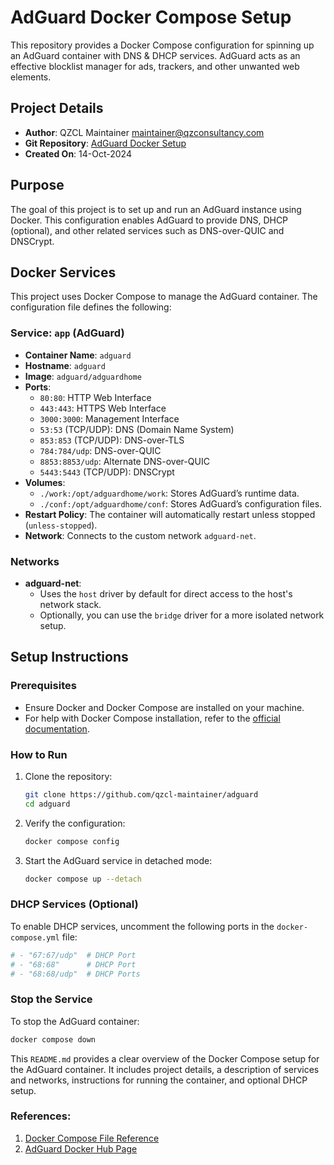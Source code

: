 # AdGuard Docker Compose Setup

This repository provides a Docker Compose configuration for spinning up an AdGuard container with DNS & DHCP services. AdGuard acts as an effective blocklist manager for ads, trackers, and other unwanted web elements.

## Project Details

- **Author**: QZCL Maintainer [maintainer@qzconsultancy.com](mailto:maintainer@qzconsultancy.com)
- **Git Repository**: [AdGuard Docker Setup](https://github.com/qzcl-maintainer/adguard)
- **Created On**: 14-Oct-2024

## Purpose

The goal of this project is to set up and run an AdGuard instance using Docker. This configuration enables AdGuard to provide DNS, DHCP (optional), and other related services such as DNS-over-QUIC and DNSCrypt.

## Docker Services

This project uses Docker Compose to manage the AdGuard container. The configuration file defines the following:

### Service: `app` (AdGuard)

- **Container Name**: `adguard`
- **Hostname**: `adguard`
- **Image**: `adguard/adguardhome`
- **Ports**:
  - `80:80`: HTTP Web Interface
  - `443:443`: HTTPS Web Interface
  - `3000:3000`: Management Interface
  - `53:53` (TCP/UDP): DNS (Domain Name System)
  - `853:853` (TCP/UDP): DNS-over-TLS
  - `784:784/udp`: DNS-over-QUIC
  - `8853:8853/udp`: Alternate DNS-over-QUIC
  - `5443:5443` (TCP/UDP): DNSCrypt
- **Volumes**:
  - `./work:/opt/adguardhome/work`: Stores AdGuard’s runtime data.
  - `./conf:/opt/adguardhome/conf`: Stores AdGuard’s configuration files.
- **Restart Policy**: The container will automatically restart unless stopped (`unless-stopped`).
- **Network**: Connects to the custom network `adguard-net`.

### Networks

- **adguard-net**: 
  - Uses the `host` driver by default for direct access to the host's network stack.
  - Optionally, you can use the `bridge` driver for a more isolated network setup.

## Setup Instructions

### Prerequisites

- Ensure Docker and Docker Compose are installed on your machine.
- For help with Docker Compose installation, refer to the [official documentation](https://docs.docker.com/reference/compose-file/version-and-name/).

### How to Run

1. Clone the repository:
    ```bash
    git clone https://github.com/qzcl-maintainer/adguard
    cd adguard
    ```

2. Verify the configuration:
    ```bash
    docker compose config
    ```

3. Start the AdGuard service in detached mode:
    ```bash
    docker compose up --detach
    ```

### DHCP Services (Optional)

To enable DHCP services, uncomment the following ports in the `docker-compose.yml` file:

```yaml
# - "67:67/udp"  # DHCP Port
# - "68:68"      # DHCP Port
# - "68:68/udp"  # DHCP Ports
```

### Stop the Service

To stop the AdGuard container:

```bash
docker compose down
```

This `README.md` provides a clear overview of the Docker Compose setup for the AdGuard container. It includes project details, a description of services and networks, instructions for running the container, and optional DHCP setup.


### References:
1. [Docker Compose File Reference](https://docs.docker.com/reference/compose-file/version-and-name/)
2. [AdGuard Docker Hub Page](https://hub.docker.com/r/adguard/adguardhome)

